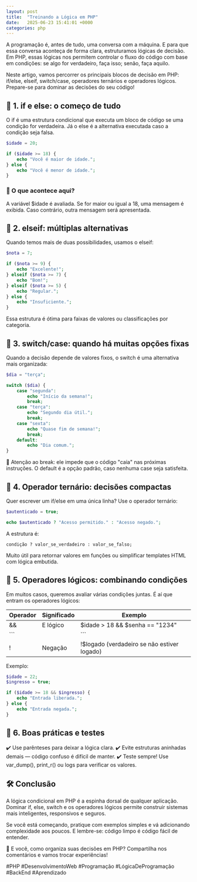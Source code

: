```yaml
---
layout: post
title:  "Treinando a Lógica em PHP"
date:   2025-06-23 15:41:01 +0000
categories: php
---
```


A programação é, antes de tudo, uma conversa com a máquina. E para que essa conversa aconteça de forma clara, estruturamos lógicas de decisão. Em PHP, essas lógicas nos permitem controlar o fluxo do código com base em condições: se algo for verdadeiro, faça isso; senão, faça aquilo.

Neste artigo, vamos percorrer os principais blocos de decisão em PHP: if/else, elseif, switch/case, operadores ternários e operadores lógicos. Prepare-se para dominar as decisões do seu código!

## 🔹 1. if e else: o começo de tudo

O if é uma estrutura condicional que executa um bloco de código se uma condição for verdadeira. Já o else é a alternativa executada caso a condição seja falsa.

```php 
$idade = 20;

if ($idade >= 18) {
    echo "Você é maior de idade.";
} else {
    echo "Você é menor de idade.";
}
```

### 📌 O que acontece aqui?
A variável $idade é avaliada. Se for maior ou igual a 18, uma mensagem é exibida. Caso contrário, outra mensagem será apresentada.

## 🔹 2. elseif: múltiplas alternativas

Quando temos mais de duas possibilidades, usamos o elseif:

```php 
$nota = 7;

if ($nota >= 9) {
    echo "Excelente!";
} elseif ($nota >= 7) {
    echo "Bom!";
} elseif ($nota >= 5) {
    echo "Regular.";
} else {
    echo "Insuficiente.";
}
```

Essa estrutura é ótima para faixas de valores ou classificações por categoria.

## 🔹 3. switch/case: quando há muitas opções fixas

Quando a decisão depende de valores fixos, o switch é uma alternativa mais organizada:

```php 
$dia = "terça";

switch ($dia) {
    case "segunda":
        echo "Início da semana!";
        break;
    case "terça":
        echo "Segundo dia útil.";
        break;
    case "sexta":
        echo "Quase fim de semana!";
        break;
    default:
        echo "Dia comum.";
}

```

📌 Atenção ao break: ele impede que o código "caia" nas próximas instruções. O default é a opção padrão, caso nenhuma case seja satisfeita.

## 🔹 4. Operador ternário: decisões compactas

Quer escrever um if/else em uma única linha? Use o operador ternário:

```php
$autenticado = true;

echo $autenticado ? "Acesso permitido." : "Acesso negado.";
```

A estrutura é:

``condição ? valor_se_verdadeiro : valor_se_falso;``

Muito útil para retornar valores em funções ou simplificar templates HTML com lógica embutida.

## 🔹 5. Operadores lógicos: combinando condições

Em muitos casos, queremos avaliar várias condições juntas. É aí que entram os operadores lógicos:

| Operador	| Significado	| Exemplo| 
| ----| ----|---|
| &&	| E lógico	| $idade > 18 && $senha == "1234"
| ```| |```| 
| !| 	Negação	| !$logado (verdadeiro se não estiver logado)

Exemplo:

```php 
$idade = 22;
$ingresso = true;

if ($idade >= 18 && $ingresso) {
    echo "Entrada liberada.";
} else {
    echo "Entrada negada.";
}
```

## 🔹 6. Boas práticas e testes

✔️ Use parênteses para deixar a lógica clara.
✔️ Evite estruturas aninhadas demais — código confuso é difícil de manter.
✔️ Teste sempre! Use var_dump(), print_r() ou logs para verificar os valores.


## 🛠️ Conclusão

A lógica condicional em PHP é a espinha dorsal de qualquer aplicação. Dominar if, else, switch e os operadores lógicos permite construir sistemas mais inteligentes, responsivos e seguros.

Se você está começando, pratique com exemplos simples e vá adicionando complexidade aos poucos. E lembre-se: código limpo é código fácil de entender.

💬 E você, como organiza suas decisões em PHP?
Compartilha nos comentários e vamos trocar experiências!

#PHP #DesenvolvimentoWeb #Programação #LógicaDeProgramação #BackEnd #Aprendizado